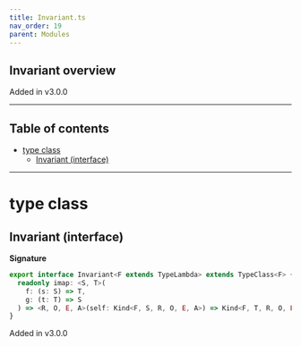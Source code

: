 ```yaml
---
title: Invariant.ts
nav_order: 19
parent: Modules
---
```


## Invariant overview

Added in v3.0.0

---

<h2 class="text-delta">Table of contents</h2>

- [type class](#type-class)
  - [Invariant (interface)](#invariant-interface)

---

# type class

## Invariant (interface)

**Signature**

```ts
export interface Invariant<F extends TypeLambda> extends TypeClass<F> {
  readonly imap: <S, T>(
    f: (s: S) => T,
    g: (t: T) => S
  ) => <R, O, E, A>(self: Kind<F, S, R, O, E, A>) => Kind<F, T, R, O, E, A>
}
```

Added in v3.0.0
